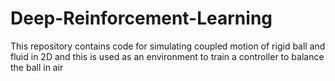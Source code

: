 # Deep-Reinforcement-Learning
This repository contains code for simulating coupled motion of rigid ball and fluid in 2D and this is used as an environment to train a controller to balance the ball in air
